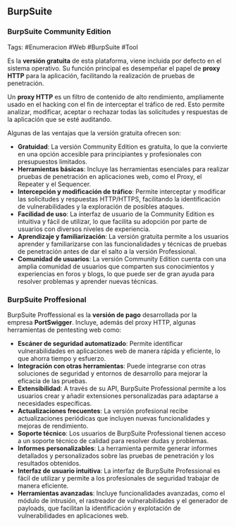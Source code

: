 ## BurpSuite 
### BurpSuite Community Edition

Tags: #Enumeracion #Web #BurpSuite #Tool 

Es la **versión gratuita** de esta plataforma, viene incluida por defecto en el sistema operativo. Su función principal es desempeñar el papel de **proxy HTTP** para la aplicación, facilitando la realización de pruebas de penetración.

Un **proxy HTTP** es un filtro de contenido de alto rendimiento, ampliamente usado en el hacking con el fin de interceptar el tráfico de red. Esto permite analizar, modificar, aceptar o rechazar todas las solicitudes y respuestas de la aplicación que se esté auditando.

Algunas de las ventajas que la versión gratuita ofrecen son:

-   **Gratuidad**: La versión Community Edition es gratuita, lo que la convierte en una opción accesible para principiantes y profesionales con presupuestos limitados.
-   **Herramientas básicas**: Incluye las herramientas esenciales para realizar pruebas de penetración en aplicaciones web, como el Proxy, el Repeater y el Sequencer.
-   **Intercepción y modificación de tráfico**: Permite interceptar y modificar las solicitudes y respuestas HTTP/HTTPS, facilitando la identificación de vulnerabilidades y la exploración de posibles ataques.
-   **Facilidad de uso**: La interfaz de usuario de la Community Edition es intuitiva y fácil de utilizar, lo que facilita su adopción por parte de usuarios con diversos niveles de experiencia.
-   **Aprendizaje y familiarización**: La versión gratuita permite a los usuarios aprender y familiarizarse con las funcionalidades y técnicas de pruebas de penetración antes de dar el salto a la versión Professional.
-   **Comunidad de usuarios**: La versión Community Edition cuenta con una amplia comunidad de usuarios que comparten sus conocimientos y experiencias en foros y blogs, lo que puede ser de gran ayuda para resolver problemas y aprender nuevas técnicas.

### BurpSuite Proffesional

BurpSuite Proffessional es la **versión de pago** desarrollada por la empresa **PortSwigger**. Incluye, además del proxy HTTP, algunas herramientas de pentesting web como:

-   **Escáner de seguridad automatizado**: Permite identificar vulnerabilidades en aplicaciones web de manera rápida y eficiente, lo que ahorra tiempo y esfuerzo.
-   **Integración con otras herramientas**: Puede integrarse con otras soluciones de seguridad y entornos de desarrollo para mejorar la eficacia de las pruebas.
-   **Extensibilidad**: A través de su API, BurpSuite Professional permite a los usuarios crear y añadir extensiones personalizadas para adaptarse a necesidades específicas.
-   **Actualizaciones frecuentes**: La versión profesional recibe actualizaciones periódicas que incluyen nuevas funcionalidades y mejoras de rendimiento.
-   **Soporte técnico**: Los usuarios de BurpSuite Professional tienen acceso a un soporte técnico de calidad para resolver dudas y problemas.
-   **Informes personalizables**: La herramienta permite generar informes detallados y personalizados sobre las pruebas de penetración y los resultados obtenidos.
-   **Interfaz de usuario intuitiva**: La interfaz de BurpSuite Professional es fácil de utilizar y permite a los profesionales de seguridad trabajar de manera eficiente.
-   **Herramientas avanzadas**: Incluye funcionalidades avanzadas, como el módulo de intrusión, el rastreador de vulnerabilidades y el generador de payloads, que facilitan la identificación y explotación de vulnerabilidades en aplicaciones web.